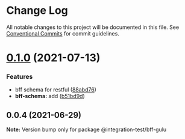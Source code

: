 # Change Log

All notable changes to this project will be documented in this file.
See [Conventional Commits](https://conventionalcommits.org) for commit guidelines.

# [0.1.0](https://code.byted.org/toutiao-fe-arch/modern-tools-monorepo/compare/@integration-test/bff-gulu@0.0.6...@integration-test/bff-gulu@0.1.0) (2021-07-13)


### Features

* bff schema for restful ([88abd76](https://code.byted.org/toutiao-fe-arch/modern-tools-monorepo/commits/88abd76748ef31edf5390b2d0815f0e29d9bdb7f))
* **bff-schema:** add ([b51bd9d](https://code.byted.org/toutiao-fe-arch/modern-tools-monorepo/commits/b51bd9d7cd3baf05792e0bdd14eb67f2ac53fc50))





## 0.0.4 (2021-06-29)

**Note:** Version bump only for package @integration-test/bff-gulu
